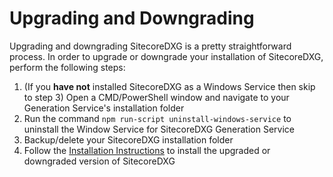 # Upgrading and Downgrading

Upgrading and downgrading SitecoreDXG is a pretty straightforward process. In order to upgrade or downgrade your installation of SitecoreDXG, perform the following steps:

1. \(If you **have not** installed SitecoreDXG as a Windows Service then skip to step 3\) Open a CMD/PowerShell window and navigate to your Generation Service's installation folder
2. Run the command `npm run-script uninstall-windows-service` to uninstall the Window Service for SitecoreDXG Generation Service
3. Backup/delete your SitecoreDXG installation folder
4. Follow the [Installation Instructions](installing-sitecoredxg/) to install the upgraded or downgraded version of SitecoreDXG



